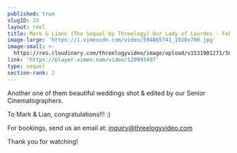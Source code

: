 ```yaml
---
published: true
slugID: 33
layout: reel
title: Mark & Liann (The Sequel by Threelogy) Our Lady of Lourdes - February 2015
image-large: 'https://i.vimeocdn.com/video/594865741_1920x700.jpg'
image-small: >-
  https://res.cloudinary.com/threelogyvideo/image/upload/v1531901271/589507774_750x500ab-01.jpg
link: 'https://player.vimeo.com/video/120993497'
type: sequel
section-rank: 2
---
```

Another one of them beautiful weddings shot & edited by our Senior Cinematographers.  

To Mark & Lian, congratulations!!! :)

For bookings, send us an email at: inquiry@threelogyvideo.com

Thank you for watching!
